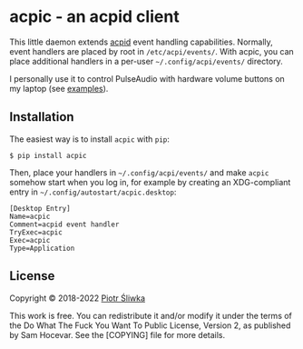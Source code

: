 acpic - an acpid client
=======================

This little daemon extends [acpid](https://sourceforge.net/projects/acpid2/)
event handling capabilities. Normally, event handlers are placed by root in
`/etc/acpi/events/`. With acpic, you can place additional handlers in a per-user
`~/.config/acpi/events/` directory.

I personally use it to control PulseAudio with hardware volume buttons on my
laptop (see [examples](example-events/)).

Installation
------------

The easiest way is to install `acpic` with `pip`:

```
$ pip install acpic
```

Then, place your handlers in `~/.config/acpi/events/` and make `acpic` somehow
start when you log in, for example by creating an XDG-compliant entry in
`~/.config/autostart/acpic.desktop`:

```
[Desktop Entry]
Name=acpic
Comment=acpid event handler
TryExec=acpic
Exec=acpic
Type=Application
```

License
-------

Copyright © 2018-2022 [Piotr Śliwka](https://github.com/psliwka)

This work is free. You can redistribute it and/or modify it under the terms of
the Do What The Fuck You Want To Public License, Version 2, as published by Sam
Hocevar. See the [COPYING] file for more details.

